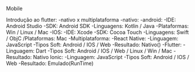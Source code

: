 Mobile


Introdução ao flutter:
    -nativo x multiplataforma
    -nativo:
            -android:
               -IDE: Android Studio
               -SDK: Android SDK
               -Linguagens: Kotlin / Java
               -Plataformas: Win / Linux / Mac
            -IOS:
               -IDE: Xcode
               -SDK: Cocoa Touch
               -Linguagens: Swift / ObjC
               /Plataformas: Mac
    -Multiplataforma:
            -React Native: 
               -Linguagem: JavaScript
               -Tipos Soft: Android / IOS / Web
               -Resultado: Nativo()
            -Flutter:
               -Linguagem: Dart
               -Tipos Soft: Android / IOS / Web / Linux / Win / Mac 
               -Resultado: Nativo
            Ionic:
               -Linguagem: JavaScript
               -Tipos Soft: Android / IOS / Web
               -Resultado: Emulado(RunTime)
